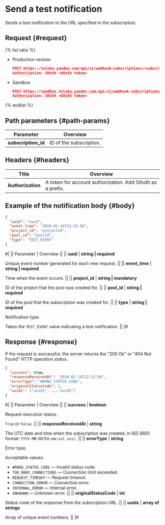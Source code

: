 # Send a test notification

Sends a test notification to the URL specified in the subscription.

## Request {#request}

{% list tabs %}

- Production version

  ```json
  POST https://toloka.yandex.com/api/v1/webhook-subscriptions/<subscription_id>/test
  Authorization: OAuth <OAuth token>
  ```

- Sandbox

  ```json
  POST https://sandbox.toloka.yandex.com/api/v1/webhook-subscriptions/<subscription_id>/test
  Authorization: OAuth <OAuth token>
  ```

{% endlist %}

## Path parameters {#path-params}

Parameter | Overview
----- | -----
**subscription_id** | ID of the subscription.


## Headers {#headers}

Title | Overview
----- | ----- 
**Authorization** | A token for account authorization. Add OAuth as a prefix.


## Example of the notification body {#body}

```json
{
  "uuid": "uuid",
  "event_time": "2020-02-14T12:22:58",
  "project_id": "projectId",
  "pool_id": "poolId",
  "type": "TEST_EVENT"
}
```

#|
|| Parameter | Overview ||
|| **uuid** | **string \| required**

Unique event number generated for each new request. ||
|| **event_time** | **string \| required**

Time when the event occurs. ||
|| **project_id** | **string \| mandatory**

ID of the project that the pool was created for. ||
|| **pool_id** | **string \| required**

ID of the pool that the subscription was created for. ||
|| **type** | **string \| required**

Notification type.

Takes the `TEST_EVENT` value indicating a test notification. ||
|#

## Response {#response}

If the request is successful, the server returns the "200 Ok" or "404 Not Found" HTTP operation status.

```json
{
  "success": true,
  "responseReceivedAt": "2020-02-14T12:22:58",
  "errorType": "WRONG_STATUS_CODE",
  "originalStatusCode": 1,
  "uuids": ["uuid1", ..."uuid5"]
}
```

#|
|| Parameter | Overview ||
|| **success** | **boolean**

Request execution status.

`True` or `False`. ||
|| **responseReceivedAt** | **string**

The UTC date and time when the subscription was created, in ISO 8601 format: `YYYY-MM-DDThh:mm:ss[.sss]`. ||
|| **errorType** | **string**

Error type.

Acceptable values:

- `WRONG_STATUS_CODE` — Invalid status code.
- `TOO_MANY_CONNECTIONS` — Connection limit exceeded.
- `REQUEST_TIMEOUT` — Request timeout.
- `CONNECTION_ERROR` — Connection error.
- `INTERNAL_ERROR` — Internal error.
- `UNKNOWN` — Unknown error. ||
|| **originalStatusCode** | **int**

Status code of the response from the subscription URL. ||
|| **uuids** | **array of strings**

Array of unique event numbers. ||
|#

